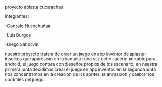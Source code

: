 proyecto aplasta cucarachas

integrantes: 

-Gonzalo Huenchuñan

-Luis Burgos

-Diego Sandoval

nuestro proyecto tratara de crear un juego en app inventor de aplastar insectos que aparescan en la pantalla ; una vez echo hacerlo portable para android, el juego contara con dieseños propios de los escenario, 
en nuestra primera junta decidimos crear el juego en app inventor.
en la segunda junta nos concentramos en la creacion de los sprites, la animacion y calibrar los controles del juego.

